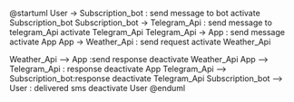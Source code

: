@startuml
User -> Subscription_bot : send message to bot
activate Subscription_bot
Subscription_bot -> Telegram_Api : send message to telegram_Api
activate Telegram_Api
Telegram_Api -> App : send message
activate App
App -> Weather_Api : send request
activate Weather_Api

Weather_Api --> App :send response 
deactivate Weather_Api
App --> Telegram_Api : response
deactivate App
Telegram_Api --> Subscription_bot:response 
deactivate Telegram_Api
Subscription_bot --> User : delivered sms 
deactivate User
@enduml